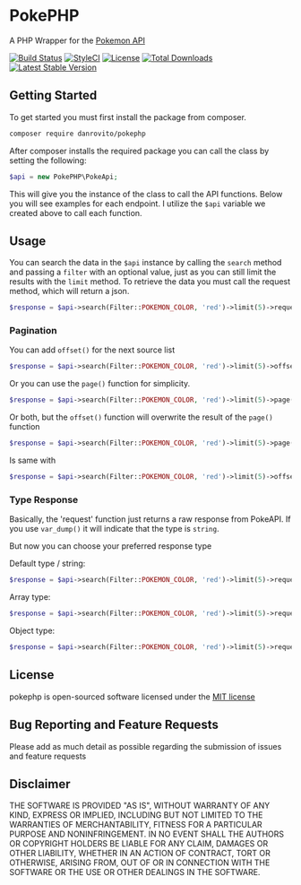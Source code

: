 # PokePHP

A PHP Wrapper for the [Pokemon API](https://pokeapi.co/)

[![Build Status](https://travis-ci.org/danrovito/pokephp.svg?branch=master)](https://travis-ci.org/danrovito/pokephp) [![StyleCI](https://styleci.io/repos/59025645/shield?branch=master)](https://styleci.io/repos/59025645) [![License](https://poser.pugx.org/danrovito/pokephp/license?format=flat-square)](https://packagist.org/packages/danrovito/pokephp) [![Total Downloads](https://poser.pugx.org/danrovito/pokephp/downloads?format=flat-square)](https://packagist.org/packages/danrovito/pokephp) [![Latest Stable Version](https://poser.pugx.org/danrovito/pokephp/v/stable?format=flat-square)](https://packagist.org/packages/danrovito/pokephp)

## Getting Started

To get started you must first install the package from composer.

```bash
composer require danrovito/pokephp
```

After composer installs the required package you can call the class by setting the following:

```php
$api = new PokePHP\PokeApi;
```

This will give you the instance of the class to call the API functions.  Below you will see examples for each endpoint.  I utilize the `$api` variable we created above to call each function.

## Usage

You can search the data in the `$api` instance by calling the `search` method and passing a `filter` with an optional value, just as you can still limit the results with the `limit` method. To retrieve the data you must call the request method, which will return a json.

```php
$response = $api->search(Filter::POKEMON_COLOR, 'red')->limit(5)->request();

```

### Pagination
You can add `offset()` for the next source list
```php
$response = $api->search(Filter::POKEMON_COLOR, 'red')->limit(5)->offset(20)->request();

```
Or you can use the `page()` function for simplicity.
```php
$response = $api->search(Filter::POKEMON_COLOR, 'red')->limit(5)->page(2)->request();

```
Or both, but the `offset()` function will overwrite the result of the `page()` function 
```php
$response = $api->search(Filter::POKEMON_COLOR, 'red')->limit(5)->page(2)->offset(20)->request();

```
Is same with
```php
$response = $api->search(Filter::POKEMON_COLOR, 'red')->limit(5)->offset(20)->page(2)->request();

```

### Type Response
Basically, the 'request' function just returns a raw response from PokeAPI. If you use `var_dump()` it will indicate that the type is `string`.

But now you can choose your preferred response type

Default type / string:
```php
$response = $api->search(Filter::POKEMON_COLOR, 'red')->limit(5)->request();

```

Array type:
```php
$response = $api->search(Filter::POKEMON_COLOR, 'red')->limit(5)->request(PokeApi::ARRAY);

```

Object type:
```php
$response = $api->search(Filter::POKEMON_COLOR, 'red')->limit(5)->request(PokeApi::OBJECT);

```

## License

pokephp is open-sourced software licensed under the [MIT license](http://opensource.org/licenses/MIT)

## Bug Reporting and Feature Requests

Please add as much detail as possible regarding the submission of issues and feature requests

## Disclaimer

THE SOFTWARE IS PROVIDED "AS IS", WITHOUT WARRANTY OF ANY KIND, EXPRESS OR IMPLIED, INCLUDING BUT NOT LIMITED TO THE WARRANTIES OF MERCHANTABILITY, FITNESS FOR A PARTICULAR PURPOSE AND NONINFRINGEMENT. IN NO EVENT SHALL THE AUTHORS OR COPYRIGHT HOLDERS BE LIABLE FOR ANY CLAIM, DAMAGES OR OTHER LIABILITY, WHETHER IN AN ACTION OF CONTRACT, TORT OR OTHERWISE, ARISING FROM, OUT OF OR IN CONNECTION WITH THE SOFTWARE OR THE USE OR OTHER DEALINGS IN THE SOFTWARE.
